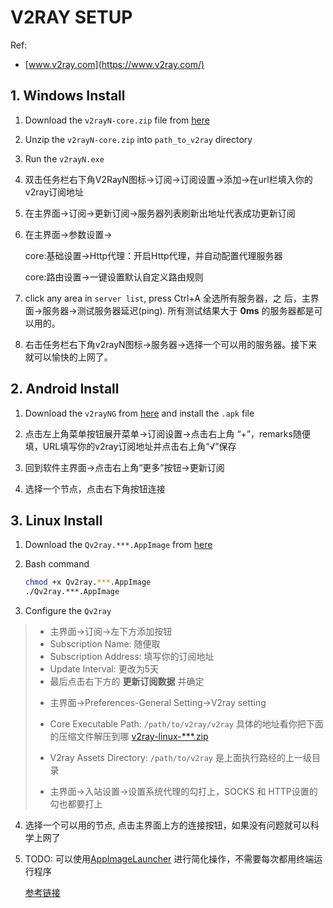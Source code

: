 # V2RAY SETUP
Ref:
* [www.v2ray.com](https://www.v2ray.com/)

##
## 1. Windows Install

1. Download the `v2rayN-core.zip` file from [here](https://github.com/2dust/v2rayN/releases)

2. Unzip the `v2rayN-core.zip` into `path_to_v2ray` directory

3. Run the `v2rayN.exe` 

4. 双击任务栏右下角V2RayN图标->订阅->订阅设置->添加->在url栏填入你的
  v2ray订阅地址

5. 在主界面->订阅->更新订阅->服务器列表刷新出地址代表成功更新订阅

6. 在主界面->参数设置->

    core:基础设置->Http代理：开启Http代理，并自动配置代理服务器
  
    core:路由设置->一键设置默认自定义路由规则

7. click any area in `server list`, press Ctrl+A 全选所有服务器，之
    后，主界面->服务器->测试服务器延迟(ping). 所有测试结果大于 
    __0ms__ 的服务器都是可以用的。

8. 右击任务栏右下角v2rayN图标->服务器->选择一个可以用的服务器。接下来
    就可以愉快的上网了。

##
## 2. Android Install

1. Download the `v2rayNG` from 
  [here](https://github.com/2dust/v2rayNG/releases) and install the `.apk` file

2. 点击左上角菜单按钮展开菜单->订阅设置->点击右上角
  “+”，remarks随便填，URL填写你的v2ray订阅地址并点击右上角“√”保存

3. 回到软件主界面->点击右上角“更多”按钮->更新订阅

4. 选择一个节点，点击右下角按钮连接

##
## 3. Linux Install

1. Download the `Qv2ray.***.AppImage` from 
  [here](https://github.com/Qv2ray/Qv2ray/releases)

2. Bash command
    ```bash
    chmod +x Qv2ray.***.AppImage
    ./Qv2ray.***.AppImage
    ```

3. Configure the `Qv2ray`

>  * 主界面->订阅->左下方添加按钮
>  * Subscription Name: 随便取
>  * Subscription Address: 填写你的订阅地址
>  * Update Interval: 更改为5天
>  * 最后点击右下方的 __更新订阅数据__ 并确定
>
>  - 主界面->Preferences-General Setting->V2ray setting
>  - Core Executable Path: `/path/to/v2ray/v2ray` 具体的地址看你把下面的压缩文件解压到哪 
     [v2ray-linux-***.zip](https://github.com/v2ray/v2ray-core/releases) 
>  - V2ray Assets Directory: `/path/to/v2ray` 是上面执行路经的上一级目录
>
>  - 主界面->入站设置->设置系统代理的勾打上，SOCKS 和 HTTP设置的勾也都要打上 

4. 选择一个可以用的节点, 点击主界面上方的连接按钮，如果没有问题就可以科学上网了


5. TODO: 可以使用[AppImageLauncher](https://github.com/TheAssassin/AppImageLauncher/releases)
    进行简化操作，不需要每次都用终端运行程序

    [参考链接](https://itdashu.com/linux/ubuntu/appimage-launcher.html)
